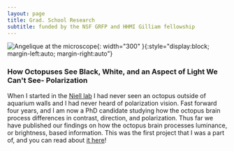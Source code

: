 ```yaml
---
layout: page
title: Grad. School Research
subtitle: funded by the NSF GRFP and HHMI Gilliam fellowship
---
```

![Angelique at the microscope](ScienceMicroscopeHeadshot(1).JPG){: width="300" }{:style="display:block; margin-left:auto; margin-right:auto"}
### How Octopuses See Black, White, and an Aspect of Light We Can't See- Polarization

When I started in the [Niell lab](https://nielllab.uoregon.edu) I had never seen an octopus outside of aquarium walls and I had never heard of polarization vision. Fast forward four years, and I am now a PhD candidate studying how the octopus brain process differences in contrast, direction, and polarization. Thus far we have published our findings on how the octopus brain processes luminance, or brightness, based information. This was the first project that I was a part of, and you can read about [it here](https://www.cell.com/current-biology/fulltext/S0960-9822(23)00745-5)!
